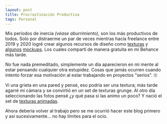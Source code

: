 ```yaml
---
layout: post
title: Procrastinación Productiva
tags: Personal
---
```


Mis períodos de inercia _(véase aburrimiento),_ son los más productivos de todos. Solo por distraerme un par de veces mientras hacía freelance entre 2019 y 2020 logré crear algunos recursos de diseño como [texturas](https://www.behance.net/gallery/97588951/Decay-Textures) y [algunos](https://www.behance.net/gallery/94218299/Boxset-Mockup) [mockups](https://www.behance.net/gallery/129057233/Vapor-Kit). Los cuales compartí de manera gratuita en mi Behance más tarde.

No fue nada premeditado, simplemente un día aparecieron en mi mente al estar pensando cualquier otra estupidez. Cosas que jamás ocurren cuando intento forzar esa motivación al estar trabajando en proyectos "serios". 🙄

Vi una grieta en una pared y pensé, eso podría ser una textura; más tarde agarré mi cámara y se convirtió en un set de texturas grunge. Al otro día seleccionando las fotos pensé ¿y qué pasa si las animo un poco? Y nació el set de [texturas animadas](https://www.behance.net/gallery/104912707/Retro-Noise).

Ahora debería volver al trabajo pero se me ocurrió hacer este blog primero y así sucesivamente… no hay límites para el ocio.